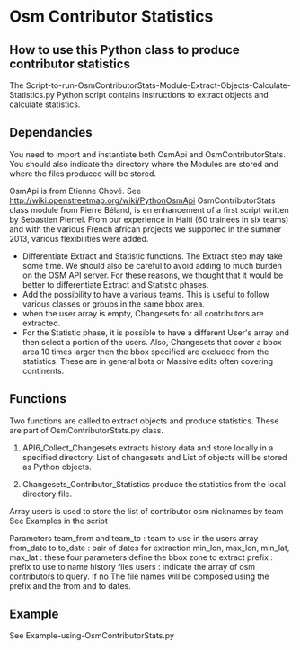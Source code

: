 # Osm Contributor Statistics


## How to use this Python class to produce contributor statistics

The Script-to-run-OsmContributorStats-Module-Extract-Objects-Calculate-Statistics.py Python script contains instructions to extract objects and calculate statistics.

## Dependancies 
You need to import and instantiate both OsmApi and OsmContributorStats. You should also indicate the directory where the Modules are stored and where the files produced will be stored.

OsmApi is from Etienne Chové. See http://wiki.openstreetmap.org/wiki/PythonOsmApi
OsmContributorStats class module from Pierre Béland, is en enhancement of a first script written by Sebastien Pierrel. From our experience in Haiti (60 trainees in six teams) and with the various French african projects we supported in the summer 2013, various flexibilities were added.
* Differentiate Extract and Statistic functions. The Extract step may take some time. We should also be careful to avoid adding to much burden on the OSM API server. For these reasons, we thought that it would be better to differentiate Extract and Statistic phases.
* Add the possibility to have a various teams. This is useful to follow various classes or groups in the same bbox area.
* when the user array is empty, Changesets for all contributors are extracted.
* For the Statistic phase, it is possible to have a different User's array and then select a portion of the users. Also, Changesets that cover a bbox area 10 times larger then the bbox specified are excluded from the statistics. These are in general bots or Massive edits often covering continents.


## Functions

Two functions are called to extract objects and produce statistics. These are part of OsmContributorStats.py class.

1. API6_Collect_Changesets extracts history data and store locally in a specified directory. List of changesets and List of objects will be stored as Python objects.

2. Changesets_Contributor_Statistics  produce the statistics from the local directory file.

Array users is used to store the list of contributor osm nicknames by team
See Examples in the script


Parameters
 team_from and team_to : team to use in the users array
 from_date to to_date : pair of dates for extraction
  min_lon, max_lon, min_lat, max_lat : these four parameters define the bbox zone to extract
  prefix : prefix to use to name history files
 users : indicate the array of osm contributors to query. If no
The file names will be composed using the prefix and the from and to dates.

## Example

See Example-using-OsmContributorStats.py
